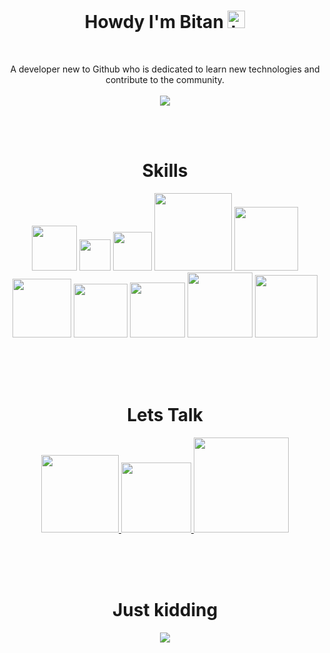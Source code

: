 <h1 align="center">
 Howdy I'm Bitan <img src="https://user-images.githubusercontent.com/1303154/88677602-1635ba80-d120-11ea-84d8-d263ba5fc3c0.gif" width="28px" alt="hi" border-radius="50%">
</h1>
<br>

<p align="center">
  A developer new to Github who is dedicated to learn new technologies and contribute to the community. 
<br>
  <br>
<img src="https://media.giphy.com/media/l0HlNaQ6gWfllcjDO/giphy.gif" >
</p>

<br>
<br>

<h1 align="center">Skills</h2>

<p align="center">
<img  src="https://user-images.githubusercontent.com/53335079/122720956-b727e980-d28d-11eb-9eab-ed0fb38ef7c2.png" width="72px"/>
 
<img  src="https://user-images.githubusercontent.com/53335079/122716618-200c6300-d288-11eb-8be8-cfb5c6334499.png" width="50px"/>
 
 <img  src="https://user-images.githubusercontent.com/53335079/122716900-7d081900-d288-11eb-97fd-feaf85180711.png" width="62px"/>
 
<img  src="https://user-images.githubusercontent.com/53335079/122715959-4978bf00-d287-11eb-83e8-c172bd77bdf9.png" width="124px"/>
 
<img  src="https://user-images.githubusercontent.com/53335079/122721292-1c7bda80-d28e-11eb-9dd1-c808dca7096b.png" width="102px"/>
 
<img  src="https://user-images.githubusercontent.com/53335079/122716950-901ae900-d288-11eb-905f-338448976bba.png" width="94px"/>
 
<img  src="https://user-images.githubusercontent.com/53335079/122717165-dc662900-d288-11eb-8a95-c023ef19c565.png" width="86px"/>
 
<img  src="https://user-images.githubusercontent.com/53335079/122717262-fd2e7e80-d288-11eb-8543-0ff1c8d7a883.png" width="88px"/>

<img  src="https://user-images.githubusercontent.com/53335079/122721166-f8b89480-d28d-11eb-8b08-9f0ea99fd31f.png" width="104px"/>
 
 <img  src="https://user-images.githubusercontent.com/53335079/122719509-e3db0180-d28b-11eb-9acd-c709f257150b.png" width="100px"/>
 


</p>


<br>
<br>
<br>

<h1 align="center">Lets Talk</h1>

<p align="center">

  <a href="https://www.linkedin.com/in/bitan-banerjee">
<img  src="https://user-images.githubusercontent.com/53335079/122721925-ce1b0b80-d28e-11eb-8acb-3a6f73298c3f.png" width="124px"/>
  </a>

  <a href="mailto:bitanbanerjee06@gmail.com">
<img  src="https://user-images.githubusercontent.com/53335079/122721746-a6c43e80-d28e-11eb-8a88-de6e5312c64a.png" width="112px"/>
  </a>
  
  
<a href="https://t.me/Bitan_Banerjee_Official" >
<img   src="https://user-images.githubusercontent.com/53335079/122722102-f86cc900-d28e-11eb-9d0d-f97d102791e3.png" width="152px"/>
  </a>
</p>

<br>
<br>
<br>

<h1 align="center">Just kidding</h2>
<p align="center"><img src="https://readme-jokes.vercel.app/api"/></p>

